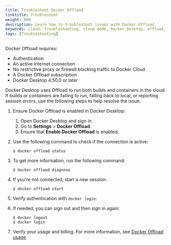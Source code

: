 ```yaml
---
title: Troubleshoot Docker Offload
linktitle: Troubleshoot
weight: 800
description: Learn how to troubleshoot issues with Docker Offload.
keywords: cloud, troubleshooting, cloud mode, Docker Desktop, offload, usage
tags: [Troubleshooting]
---
```


Docker Offload requires:

- Authentication
- An active internet connection
- No restrictive proxy or firewall blocking traffic to Docker Cloud
- A Docker Offload subscription
- Docker Desktop 4.50.0 or later

Docker Desktop uses Offload to run both builds and containers in the cloud.
If builds or containers are failing to run, falling back to local, or reporting
session errors, use the following steps to help resolve the issue.

1. Ensure Docker Offload is enabled in Docker Desktop:

   1. Open Docker Desktop and sign in.
   2. Go to **Settings** > **Docker Offload**.
   3. Ensure that **Enable Docker Offload** is enabled.

2. Use the following command to check if the connection is active:

   ```console
   $ docker offload status
   ```

3. To get more information, run the following command:

   ```console
   $ docker offload diagnose
   ```

4. If you're not connected, start a new session:

   ```console
   $ docker offload start
   ```

5. Verify authentication with `docker login`.

6. If needed, you can sign out and then sign in again:

   ```console
   $ docker logout
   $ docker login
   ```

7. Verify your usage and billing. For more information, see [Docker Offload usage](/offload/usage/).